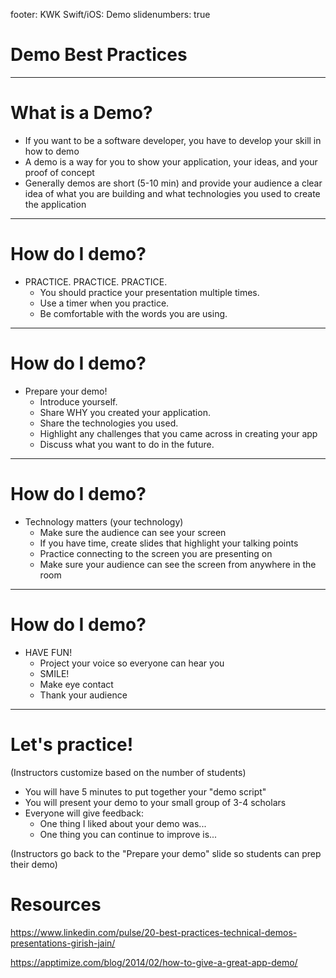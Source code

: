 footer: KWK Swift/iOS: Demo
slidenumbers: true

# Demo Best Practices

---

# What is a Demo?

* If you want to be a software developer, you have to develop your skill in how to demo
* A demo is a way for you to show your application, your ideas, and your proof of concept
* Generally demos are short (5-10 min) and provide your audience a clear idea of what you are building and what technologies you used to create the application

---

# How do I demo?

* PRACTICE.  PRACTICE.  PRACTICE.
    * You should practice your presentation multiple times.
    * Use a timer when you practice.
    * Be comfortable with the words you are using.

---

# How do I demo?

* Prepare your demo!
    * Introduce yourself.
    * Share WHY you created your application.
    * Share the technologies you used.
    * Highlight any challenges that you came across in creating your app
    * Discuss what you want to do in the future.

---

# How do I demo?

* Technology matters (your technology)
    * Make sure the audience can see your screen
    * If you have time, create slides that highlight your talking points
    * Practice connecting to the screen you are presenting on
    * Make sure your audience can see the screen from anywhere in the room

---

# How do I demo?

* HAVE FUN!
    * Project your voice so everyone can hear you
    * SMILE!
    * Make eye contact
    * Thank your audience

---

# Let's practice!

(Instructors customize based on the number of students)

* You will have 5 minutes to put together your "demo script"
* You will present your demo to your small group of 3-4 scholars
* Everyone will give feedback:
    * One thing I liked about your demo was...
    * One thing you can continue to improve is...

(Instructors go back to the "Prepare your demo" slide so students can prep their demo)

# Resources
https://www.linkedin.com/pulse/20-best-practices-technical-demos-presentations-girish-jain/

https://apptimize.com/blog/2014/02/how-to-give-a-great-app-demo/

